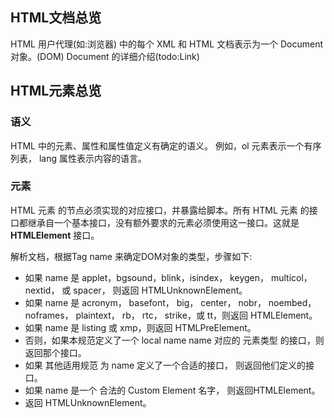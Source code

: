 ## HTML文档总览

HTML 用户代理(如:浏览器) 中的每个 XML 和 HTML 文档表示为一个 Document 对象。(DOM)
Document 的详细介绍(todo:Link)

## HTML元素总览

### 语义

HTML 中的元素、属性和属性值定义有确定的语义。 例如，ol 元素表示一个有序列表， lang 属性表示内容的语言。

### 元素

HTML 元素 的节点必须实现的对应接口，并暴露给脚本。所有 HTML 元素 的接口都继承自一个基本接口，没有额外要求的元素必须使用这一接口。这就是 **HTMLElement** 接口。

解析文档，根据Tag name 来确定DOM对象的类型，步骤如下:

- 如果 name 是 applet，bgsound，blink，isindex， keygen， multicol， nextid， 或 spacer， 则返回 HTMLUnknownElement。
- 如果 name 是 acronym， basefont， big， center， nobr， noembed， noframes， plaintext， rb， rtc， strike，或 tt，则返回 HTMLElement。
- 如果 name 是 listing 或 xmp，则返回 HTMLPreElement。
- 否则，如果本规范定义了一个 local name name 对应的 元素类型 的接口，则返回那个接口。
- 如果 其他适用规范 为 name 定义了一个合适的接口， 则返回他们定义的接口。
- 如果 name 是一个 合法的 Custom Element 名字， 则返回HTMLElement。
- 返回 HTMLUnknownElement。
